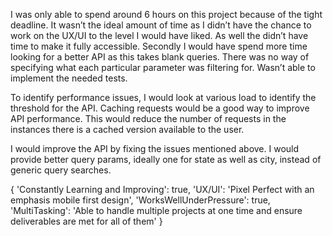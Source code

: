 I was only able to spend around 6 hours on this project because of the tight deadline. It wasn’t the ideal amount of time as I didn’t have the chance to work on the UX/UI to the level I would have liked. As well the didn’t have time to make it fully accessible. Secondly I would have spend more time looking for a better API as this takes blank queries. There was no way of specifying what each particular parameter was filtering for. Wasn’t able to implement the needed tests.



To identify performance issues, I would look at various load to identify the threshold for the API. Caching requests would be a good way to improve API performance. This would reduce the number of requests in the instances there is a cached version available to the user.

I would improve the API by fixing the issues mentioned above. I would provide better query params, ideally one for state as well as city, instead of generic query searches.

{
    'Constantly Learning and Improving': true,
    'UX/UI': 'Pixel Perfect with an emphasis mobile first design',
    'WorksWellUnderPressure': true,
    'MultiTasking': 'Able to handle multiple projects at one time and ensure deliverables are met for all of them'
}
